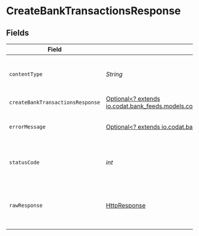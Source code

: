 # CreateBankTransactionsResponse


## Fields

| Field                                                                                                                                                 | Type                                                                                                                                                  | Required                                                                                                                                              | Description                                                                                                                                           |
| ----------------------------------------------------------------------------------------------------------------------------------------------------- | ----------------------------------------------------------------------------------------------------------------------------------------------------- | ----------------------------------------------------------------------------------------------------------------------------------------------------- | ----------------------------------------------------------------------------------------------------------------------------------------------------- |
| `contentType`                                                                                                                                         | *String*                                                                                                                                              | :heavy_check_mark:                                                                                                                                    | HTTP response content type for this operation                                                                                                         |
| `createBankTransactionsResponse`                                                                                                                      | [Optional<? extends io.codat.bank_feeds.models.components.CreateBankTransactionsResponse>](../../models/components/CreateBankTransactionsResponse.md) | :heavy_minus_sign:                                                                                                                                    | Success                                                                                                                                               |
| `errorMessage`                                                                                                                                        | [Optional<? extends io.codat.bank_feeds.models.components.ErrorMessage>](../../models/components/ErrorMessage.md)                                     | :heavy_minus_sign:                                                                                                                                    | The request made is not valid.                                                                                                                        |
| `statusCode`                                                                                                                                          | *int*                                                                                                                                                 | :heavy_check_mark:                                                                                                                                    | HTTP response status code for this operation                                                                                                          |
| `rawResponse`                                                                                                                                         | [HttpResponse<InputStream>](https://docs.oracle.com/en/java/javase/11/docs/api/java.net.http/java/net/http/HttpResponse.html)                         | :heavy_check_mark:                                                                                                                                    | Raw HTTP response; suitable for custom response parsing                                                                                               |